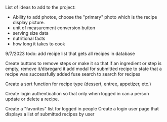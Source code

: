 List of ideas to add to the project:

- Ability to add photos, choose the "primary" photo which is the recipe display picture.
- unit of measurement conversion button
- serving size data
- nutritional facts
- how long it takes to cook

9/7/2023 todo:
add recipe list that gets all recipes in database

Create buttons to remove steps or make it so that if an ingredient or step is empty, remove it/disregard it
add modal for submitted recipe to state that a recipe was successfully added
fuse search to search for recipes

Create a sort function for recipe type (dessert, entree, appetizer, etc.)

Create login authentication so that only when logged in can a person update or delete a recipe.

Create a "favorites" list for logged in people
Create a login user page that displays a list of submitted recipes by user
